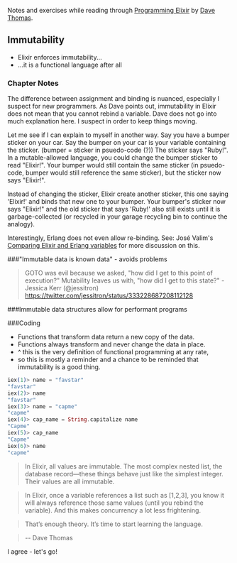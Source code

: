 Notes and exercises while reading through [Programming Elixir](https://pragprog.com/book/elixir13/programming-elixir-1-3) by [Dave Thomas](https://twitter.com/pragdave).

## Immutability

* Elixir enforces immutability...
* ...it is a functional language after all

### Chapter Notes

The difference between assignment and binding is nuanced, especially I suspect for new programmers. As Dave points out, immutability in Elixir does not mean that you cannot rebind a variable. Dave does not go into much explanation here. I suspect in order to keep things moving.

Let me see if I can explain to myself in another way. Say you have a bumper sticker on your car. Say the bumper on your car is your variable containing the sticker. (bumper = sticker in psuedo-code (?)) The sticker says "Ruby!". In a mutable-allowed language, you could change the bumper sticker to read "Elixir!". Your bumper would still contain the same sticker (in psuedo-code, bumper would still reference the same sticker), but the sticker now says "Elixir!".

Instead of changing the sticker, Elixir create another sticker, this one saying 'Elixir!' and binds that new one to your bumper. Your bumper's sticker now says "Elixir!" and the old sticker that says 'Ruby!' also still exists until it is garbage-collected (or recycled in your garage recycling bin to continue the analogy).

Interestingly, Erlang does not even allow re-binding. See: José Valim's [Comparing Elixir and Erlang variables](http://blog.plataformatec.com.br/2016/01/comparing-elixir-and-erlang-variables/) for more discussion on this.


###"Immutable data is known data" - avoids problems

> GOTO was evil because we asked, "how did I get to this point of execution?" Mutability leaves us with, "how did I get to this state?" - Jessica Kerr (@jessitron) https://twitter.com/jessitron/status/333228687208112128

###Immutable data structures allow for performant programs

###Coding
* Functions that transform data return a new copy of the data.
* Functions always transform and never change the data in place.
* ^ this is the very definition of functional programming at any rate,
* so this is mostly a reminder and a chance to be reminded that immutability is a good thing.

```Elixir
iex(1)> name = "favstar"
"favstar"
iex(2)> name
"favstar"
iex(3)> name = "capme"
"capme"
iex(4)> cap_name = String.capitalize name
"Capme"
iex(5)> cap_name
"Capme"
iex(6)> name
"capme"
```

>  In Elixir, all values are immutable. The most complex nested list, the database record—these things behave just like the simplest integer. Their values are all immutable.

> In Elixir, once a variable references a list such as [1,2,3], you know it will always reference those same values (until you rebind the variable). And this makes concurrency a lot less frightening.

> That’s enough theory. It’s time to start learning the language.

> -- Dave Thomas

I agree - let's go!
